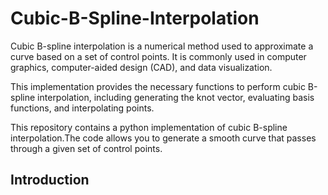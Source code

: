 # Cubic-B-Spline-Interpolation

Cubic B-spline interpolation is a numerical method used to approximate a curve based on a set of control points. It is commonly used in computer graphics, computer-aided design (CAD), and data visualization.

This implementation provides the necessary functions to perform cubic B-spline interpolation, including generating the knot vector, evaluating basis functions, and interpolating points.

This repository contains a python implementation of cubic B-spline interpolation.The code allows you to generate a smooth curve that passes through a given set of control points.

















## Introduction
